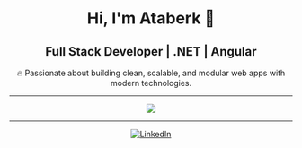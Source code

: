 <h1 align="center">Hi, I'm Ataberk 👋</h1>

<h2 align="center">Full Stack Developer | .NET | Angular</h2>

<p align="center">
  🔥 Passionate about building clean, scalable, and modular web apps with modern technologies.
</p>

---

<p align="center">
  <img src="https://skillicons.dev/icons?i=html,css,js,ts,scss,jquery,php,cs,dotnet,angular,docker,git,github,visualstudio,postman" />
</p>

---
<p align="center">
  <a href="https://www.linkedin.com/in/taberkkaya/" target="_blank">
    <img src="https://img.shields.io/badge/LinkedIn-blue?logo=linkedin&style=flat-square" alt="LinkedIn"/>
  </a>
</p>

